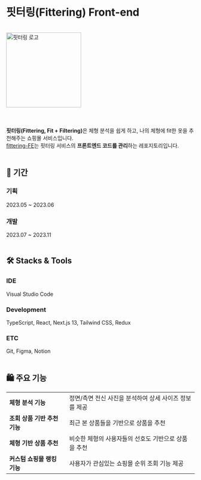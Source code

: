 # 핏터링(Fittering) Front-end

<br>
<img width="200" style="margin-bottom: 20px;" alt="핏터링 로고" src="https://github.com/YeolJyeongKong/fittering-FE/assets/94180099/9b5d0af2-331f-4606-8a5e-c452409e9bcf"><br>
<br>

<b>핏터링(Fittering, Fit + Filtering)</b>은 체형 분석을 쉽게 하고, 나의 체형에 fit한 옷을 추천해주는 쇼핑몰 서비스입니다.<br>
[fittering-FE](https://github.com/YeolJyeongKong/fittering-FE)는 핏터링 서비스의 **프론트엔드 코드를 관리**하는 레포지토리입니다.  
<br>

## 📆 기간
### 기획
2023.05 ~ 2023.06
### 개발
2023.07 ~ 2023.11  
<br>

## 🛠️ Stacks & Tools
### IDE
Visual Studio Code

### Development
TypeScript, React, Next.js 13, Tailwind CSS, Redux

### ETC
Git, Figma, Notion  
<br>

## 🛍️ 주요 기능
<table>
  <tr>
    <td><b>체형 분석 기능</b></td>
    <td>정면/측면 전신 사진을 분석하여 상세 사이즈 정보를 제공</td>
  </tr>
  <tr>
    <td><b>조회 상품 기반 추천 기능</b></td>
    <td>최근 본 상품들을 기반으로 상품을 추천</td>
  </tr>
  <tr>
    <td><b>체형 기반 상품 추천</b></td>
    <td>비슷한 체형의 사용자들의 선호도 기반으로 상품을 추천</td>
  </tr>
  <tr>
    <td><b>커스텀 쇼핑몰 랭킹 기능</b></td>
    <td>사용자가 관심있는 쇼핑몰 순위 조회 기능 제공</td>
  </tr>
</table>  
<br>